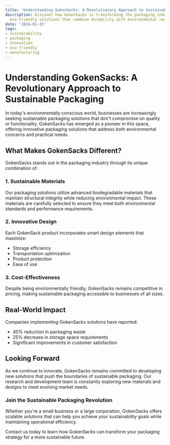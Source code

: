 ```yaml
---
title: 'Understanding GokenSacks: A Revolutionary Approach to Sustainable Packaging'
description: Discover how GokenSacks is transforming the packaging industry with innovative,
  eco-friendly solutions that combine durability with environmental responsibility.
date: '2024-01-15'
tags:
- sustainability
- packaging
- innovation
- eco-friendly
- manufacturing
---
```


# Understanding GokenSacks: A Revolutionary Approach to Sustainable Packaging

In today's environmentally conscious world, businesses are increasingly seeking sustainable packaging solutions that don't compromise on quality or functionality. GokenSacks has emerged as a pioneer in this space, offering innovative packaging solutions that address both environmental concerns and practical needs.

## What Makes GokenSacks Different?

GokenSacks stands out in the packaging industry through its unique combination of:

### 1. Sustainable Materials
Our packaging solutions utilize advanced biodegradable materials that maintain structural integrity while reducing environmental impact. These materials are carefully selected to ensure they meet both environmental standards and performance requirements.

### 2. Innovative Design
Each GokenSack product incorporates smart design elements that maximize:
- Storage efficiency
- Transportation optimization
- Product protection
- Ease of use

### 3. Cost-Effectiveness
Despite being environmentally friendly, GokenSacks remains competitive in pricing, making sustainable packaging accessible to businesses of all sizes.

## Real-World Impact

Companies implementing GokenSacks solutions have reported:
- 40% reduction in packaging waste
- 25% decrease in storage space requirements
- Significant improvements in customer satisfaction

## Looking Forward

As we continue to innovate, GokenSacks remains committed to developing new solutions that push the boundaries of sustainable packaging. Our research and development team is constantly exploring new materials and designs to meet evolving market needs.

### Join the Sustainable Packaging Revolution

Whether you're a small business or a large corporation, GokenSacks offers scalable solutions that can help you achieve your sustainability goals while maintaining operational efficiency.

Contact us today to learn how GokenSacks can transform your packaging strategy for a more sustainable future.
